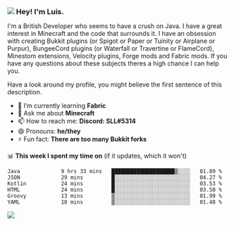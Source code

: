 <h3 style="margin: auto;"><img src="https://avatars.githubusercontent.com/u/39528861?s=48&v=4" ></img> Hey! I'm Luis.</h3>

I'm a British Developer who seems to have a crush on Java. I have a great interest in Minecraft and the code that surrounds it. I have an obsession with creating Bukkit plugins (or Spigot or Paper or Tuinity or Airplane or Purpur), BungeeCord plugins (or Waterfall or Travertine or FlameCord), Minestom extensions, Velocity plugins, Forge mods and Fabric mods. If you have any questions about these subjects theres a high chance I can help you.
  
Have a look around my profile, you might believe the first sentence of this description.

- 🌱 I’m currently learning **Fabric**
- 💬 Ask me about **Minecraft**
- 📫 How to reach me: **Discord: SLL#5314**
- 😄 Pronouns: **he/they**
- ⚡ Fun fact: **There are too many Bukkit forks**

📊 **This week I spent my time on** (if it updates, which it won't)
<!--START_SECTION:waka-->

```text
Java             9 hrs 33 mins   ████████████████████▒░░░░   81.89 %
JSON             29 mins         █░░░░░░░░░░░░░░░░░░░░░░░░   04.27 %
Kotlin           24 mins         █░░░░░░░░░░░░░░░░░░░░░░░░   03.53 %
HTML             24 mins         █░░░░░░░░░░░░░░░░░░░░░░░░   03.50 %
Groovy           13 mins         ▒░░░░░░░░░░░░░░░░░░░░░░░░   01.99 %
YAML             10 mins         ▒░░░░░░░░░░░░░░░░░░░░░░░░   01.48 %
```

<!--END_SECTION:waka-->

<a href="https://sllcoding.dev"><img src="https://github-readme-stats.vercel.app/api?username=SLLCoding&show_icons=true&theme=great-gatsby" /></a>
